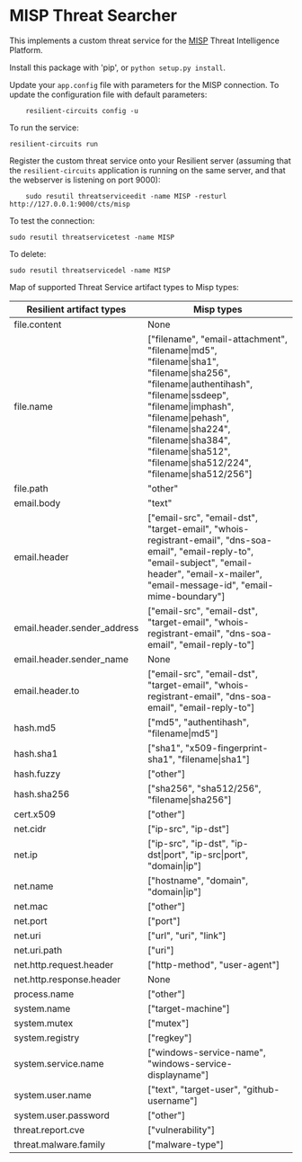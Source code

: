 # MISP Threat Searcher

This implements a custom threat service for the [MISP](http://www.misp-project.org/) Threat Intelligence Platform.

Install this package with 'pip', or `python setup.py install`.

Update your `app.config` file with parameters for the MISP connection.
To update the configuration file with default parameters:
```
    resilient-circuits config -u
```

To run the service:
```
resilient-circuits run
```

Register the custom threat service onto your Resilient server (assuming that the
`resilient-circuits` application is running on the same server, and that the webserver
is listening on port 9000):

```
    sudo resutil threatserviceedit -name MISP -resturl http://127.0.0.1:9000/cts/misp
```

To test the connection:

```
sudo resutil threatservicetest -name MISP
```

To delete:

```
sudo resutil threatservicedel -name MISP
```
Map of supported Threat Service artifact types to Misp types:

  | Resilient artifact types | Misp types |
  | ------ | ----------- |
  | file.content | None |
  | file.name | ["filename", "email-attachment", "filename&#124;md5", "filename&#124;sha1", "filename&#124;sha256", "filename&#124;authentihash", "filename&#124;ssdeep", "filename&#124;imphash", "filename&#124;pehash", "filename&#124;sha224", "filename&#124;sha384", "filename&#124;sha512", "filename&#124;sha512/224", "filename&#124;sha512/256"]|
  | file.path | "other" |
  | email.body | "text" |
  | email.header | ["email-src", "email-dst", "target-email", "whois-registrant-email", "dns-soa-email", "email-reply-to", "email-subject", "email-header", "email-x-mailer", "email-message-id", "email-mime-boundary"] |
  | email.header.sender_address | ["email-src", "email-dst", "target-email", "whois-registrant-email", "dns-soa-email", "email-reply-to"] |
  | email.header.sender_name | None |
  | email.header.to | ["email-src", "email-dst", "target-email", "whois-registrant-email", "dns-soa-email", "email-reply-to"] |
  | hash.md5 | ["md5", "authentihash", "filename&#124;md5"] |
  | hash.sha1 | ["sha1", "x509-fingerprint-sha1", "filename&#124;sha1"] |
  | hash.fuzzy | ["other"] |
  | hash.sha256 | ["sha256", "sha512/256", "filename&#124;sha256"] |
  | cert.x509 | ["other"] |
  | net.cidr | ["ip-src", "ip-dst"] |
  | net.ip | ["ip-src", "ip-dst", "ip-dst&#124;port", "ip-src&#124;port", "domain&#124;ip"] |
  | net.name | ["hostname", "domain", "domain&#124;ip"] |
  | net.mac | ["other"] |
  | net.port | ["port"] |
  | net.uri | ["url", "uri", "link"] |
  | net.uri.path | ["uri"] |
  | net.http.request.header | ["http-method", "user-agent"] |
  | net.http.response.header | None |
  | process.name | ["other"] |
  | system.name | ["target-machine"] |
  | system.mutex | ["mutex"] |
  | system.registry | ["regkey"] |
  | system.service.name | ["windows-service-name", "windows-service-displayname"] |
  | system.user.name | ["text", "target-user", "github-username"] |
  | system.user.password | ["other"] |
  | threat.report.cve | ["vulnerability"] |
  | threat.malware.family | ["malware-type"] |
